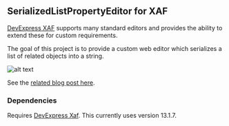 ## SerializedListPropertyEditor for XAF ##

[DevExpress XAF](http://www.devexpress.com/Products/NET/Application_Framework/) supports many standard editors and provides the ability to extend these for custom requirements.

The goal of this project is to provide a custom web editor which serializes a list of related objects into a string.

![alt text](http://blog.zerosharp.com/images/blog/currency-list-editor-001.png "The CurrencyListEditor")

See the [related blog post here](http://blog.zerosharp.com/three-ways-to-store-a-list-of-currency-codes-in-xaf/).

### Dependencies ###

Requires [DevExpress Xaf](http://www.devexpress.com/Products/NET/Application_Framework/). This currently uses version 13.1.7.